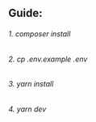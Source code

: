 ## Guide:
###### 1. composer install
###### 2. cp .env.example .env
###### 3. yarn install
###### 4. yarn dev



